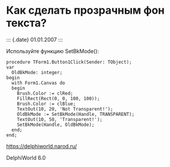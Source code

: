 Как сделать прозрачным фон текста?
==================================

::: {.date}
01.01.2007
:::

Используйте функцию SetBkMode():

    procedure TForm1.Button1Click(Sender: TObject);
    var
      OldBkMode: integer;
    begin
      with Form1.Canvas do
      begin
        Brush.Color := clRed;
        FillRect(Rect(0, 0, 100, 100));
        Brush.Color := clBlue;
        TextOut(10, 20, 'Not Transparent!');
        OldBkMode := SetBkMode(Handle, TRANSPARENT);
        TextOut(10, 50, 'Transparent!');
        SetBkMode(Handle, OldBkMode);
      end;
    end;

<https://delphiworld.narod.ru/>

DelphiWorld 6.0
